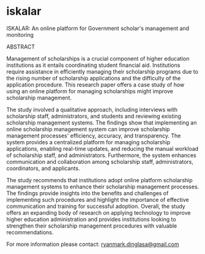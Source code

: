# iskalar
ISKALAR: An online platform for Government scholar's management and monitoring

ABSTRACT

Management of scholarships is a crucial component of higher education institutions as it entails coordinating student financial aid. Institutions require assistance in efficiently managing their scholarship programs due to the rising number of scholarship applications and the difficulty of the application procedure. This research paper offers a case study of how using an online platform for managing scholarships might improve scholarship management.

The study involved a qualitative approach, including interviews with scholarship staff, administrators, and students and reviewing existing scholarship management systems. The findings show that implementing an online scholarship management system can improve scholarship management processes' efficiency, accuracy, and transparency. The system provides a centralized platform for managing scholarship applications, enabling real-time updates, and reducing the manual workload of scholarship staff, and administrators. Furthermore, the system enhances communication and collaboration among scholarship staff, administrators, coordinators, and applicants.

The study recommends that institutions adopt online platform scholarship management systems to enhance their scholarship management processes. The findings provide insights into the benefits and challenges of implementing such procedures and highlight the importance of effective communication and training for successful adoption.
Overall, the study offers an expanding body of research on applying technology to improve higher education administration and provides institutions looking to strengthen their scholarship management procedures with valuable recommendations.

For more information please contact:
ryanmark.dinglasa@gmail.com


